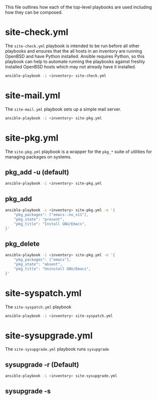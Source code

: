 This file outlines how each of the top-level playbooks are used including how
they can be composed.

# site-check.yml

The `site-check.yml` playbook is intended to be run before all other playbooks
and ensures that the all hosts in an inventory are running OpenBSD and have
Python installed. Ansible requires Python, so this playbook can help to
automate running the playbooks against freshly installed OpenBSD hosts which
may not already have it installed.

```sh
ansible-playbook -i <inventory> site-check.yml
```

# site-mail.yml

The `site-mail.yml` playbook sets up a simple mail server.

```sh
ansible-playbook -i <inventory> site-pkg.yml
```

# site-pkg.yml

The `site-pkg.yml` playbook is a wrapper for the `pkg_*` suite of utilities for
managing packages on systems.

## pkg_add -u (default)

```sh
ansible-playbook -i <inventory> site-pkg.yml
```

## pkg_add

```sh
ansible-playbook -i <inventory> site-pkg.yml -e '{
    "pkg_packages": ["emacs--no_x11"],
    "pkg_state": "present",
    "pkg_title": "Install GNU/Emacs",
}'
```

## pkg_delete

```sh
ansible-playbook -i <inventory> site-pkg.yml -e '{
    "pkg_packages": ["emacs"],
    "pkg_state": "absent",
    "pkg_title": "Uninstall GNU/Emacs",
}'
```

# site-syspatch.yml

The `site-syspatch.yml` playbook

```sh
ansible-playbook -i <inventory> site-syspatch.yml
```

# site-sysupgrade.yml

The `site-sysupgrade.yml` playbook runs `sysupgrade`

## sysupgrade -r (Default)

```sh
ansible-playbook -i <inventory> site-sysupgrade.yml
```

## sysupgrade -s
